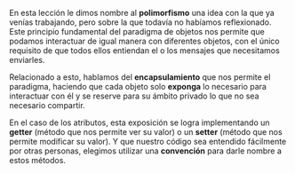 En esta lección le dimos nombre al **polimorfismo** una idea con la que ya venías trabajando, pero sobre la que todavía no habíamos reflexionado. Este principio fundamental del paradigma de objetos nos permite que podamos interactuar de igual manera con diferentes objetos, con el único requisito de que todos ellos entiendan el o los mensajes que necesitamos enviarles.

Relacionado a esto, hablamos del **encapsulamiento** que nos permite el paradigma, haciendo que cada objeto solo **exponga** lo necesario para interactuar con él y se reserve para su ámbito privado lo que no sea necesario compartir. 

En el caso de los atributos, esta exposición se logra implementando un **getter** (método que nos permite ver su valor) o un **setter** (método que nos permite modificar su valor). Y que nuestro código sea entendido fácilmente por otras personas, elegimos utilizar una **convención** para darle nombre a estos métodos.
